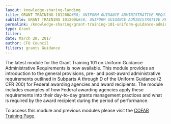```yaml
---
layout: knowledge-sharing-landing
title: GRANT TRAINING 101200&#58; UNIFORM GUIDANCE ADMINISTRATIVE REQUIREMENTS NOW AVAILABLE
subtitle: GRANT TRAINING 101200&#58; UNIFORM GUIDANCE ADMINISTRATIVE REQUIREMENTS NOW AVAILABLE
permalink: /knowledge-sharing/grant-training-101-uniform-guidance-administrative-requirements-now-available/
type: Grant
filler: 
date: March 20, 2017
author: CFO Council 
filters: grants Guidance
---
```



The latest module for the Grant Training 101 on Uniform Guidance Administrative Requirements is now available. This module provides an introduction to the general provisions, pre- and post-award administrative requirements outlined in Subparts A through D of the Uniform Guidance (2 CFR 200) for Federal awarding agencies and award recipients. The module includes examples of how Federal awarding agencies apply these requirements into their day-to-day grants management practices and what is required by the award recipient during the period of performance.

To access this module and previous modules please visit the <a href="{{ site.baseurl }}/grants/training/">COFAR Training Page</a>.


